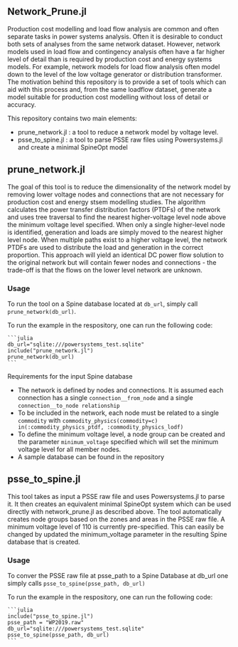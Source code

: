 ## Network_Prune.jl
Production cost modelling and load flow analysis are common and often separate tasks in power systems analysis. Often it is desirable to conduct both sets of analyses from the same network dataset. However, network models used in load flow and contingency analysis often have a far higher level of detail than is required by production cost and energy systems models. For example, network models for load flow analysis often model down to the level of the low voltage generator or distribution transformer. The motivation behind this repository is to provide a set of tools which can aid with this process and, from the same loadflow dataset, generate a model suitable for production cost modelling without loss of detail or accuracy.

This repository contains two main elements:
 - prune_network.jl : a tool to reduce a network model by voltage level.
 - psse_to_spine.jl : a tool to parse PSSE raw files using Powersystems.jl and create a minimal SpineOpt model
  
## prune_network.jl 
The goal of this tool is to reduce the dimensionality of the network model by removing lower voltage nodes and connections that are not necessary for production cost and energy stsem modelling studies. The algorithm calculates the power transfer distribution factors (PTDFs) of the network and uses tree traversal to find the nearest higher-voltage level node above the minimum voltage level specified. When only a single higher-level node is identified, generation and loads are simply moved to the nearest higher level node. When multiple paths exist to a higher voltage level, the network PTDFs are used to distribute the load and generation in the correct proportion. This approach will yield an identical DC power flow solution to the original network but will contain fewer nodes and connections - the trade-off is that the flows on the lower level network are unknown.

### Usage
To run the tool on a Spine database located at `db_url`, simply call `prune_network(db_url)`.

To run the example in the respository, one can run the following code:

    ```julia
    db_url="sqlite:///powersystems_test.sqlite"
    include("prune_network.jl")
    prune_network(db_url)
    ```

Requirements for the input Spine database
 - The network is defined by nodes and connections. It is assumed each connection has a single `connection__from_node` and a single `connection__to_node relationship`
 - To be included in the network, each node must be related to a single `commodity` with `commodity_physics(commodity=c) in(:commodity_physics_ptdf, :commodity_physics_lodf)`
 - To define the minimum voltage level, a node group can be created and the parameter `minimum_voltage` specified which will set the minimum voltage level for all member nodes. 
  - A sample database can be found in the repository

## psse_to_spine.jl 
This tool takes as input a PSSE raw file and uses Powersystems.jl to parse it. It then creates an equivalent minimal SpineOpt system which can be used directly with network_prune.jl as described above. The tool automatically creates node groups based on the zones and areas in the PSSE raw file. A minimum voltage level of 110 is currently pre-specified. This can easily be changed by updated the minimum_voltage parameter in the resulting Spine database that is created.

### Usage
To conver the PSSE raw file at psse_path to a Spine Database at db_url one simply calls `psse_to_spine(psse_path, db_url)`

To run the example in the respository, one can run the following code:

    ```julia
    include("psse_to_spine.jl")
    psse_path = "WP2019.raw"
    db_url="sqlite:///powersystems_test.sqlite"
    psse_to_spine(psse_path, db_url)
    ```
